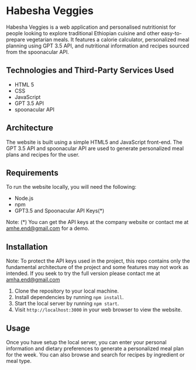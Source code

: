 # Habesha Veggies
Habesha Veggies is a web application and personalised nutritionist for people looking to explore traditional Ethiopian cuisine and other easy-to-prepare vegetarian meals. It features a calorie calculator, personalized meal planning using GPT 3.5 API, and nutritional information and recipes sourced from the spoonacular API.

## Technologies and Third-Party Services Used

- HTML 5
- CSS
- JavaScript
- GPT 3.5 API
- spoonacular API

## Architecture
The website is built using a simple HTML5 and JavaScript front-end. The GPT 3.5 API and spoonacular API are used to generate personalized meal plans and recipes for the user.

## Requirements

To run the website locally, you will need the following:

- Node.js
- npm
- GPT3.5 and Spoonacular API Keys(*)

Note:
(*) You can get the API keys at the company website or contact me 
at amhe.end@gmail.com for a demo.

## Installation
Note: 
To protect the API keys used in the project, this repo contains only the fundamental architecture of the project and some features may not work as intended.
If you seek to try the full version please contact me at amha.end@gmail.com

1. Clone the repository to your local machine.
2. Install dependencies by running `npm install`.
3. Start the local server by running `npm start`.
4. Visit `http://localhost:3000` in your web browser to view the website.

## Usage

Once you have setup the local server, you can enter your personal information and dietary preferences to generate a personalized meal plan for the week. You can also browse and search for recipes by ingredient or meal type.



